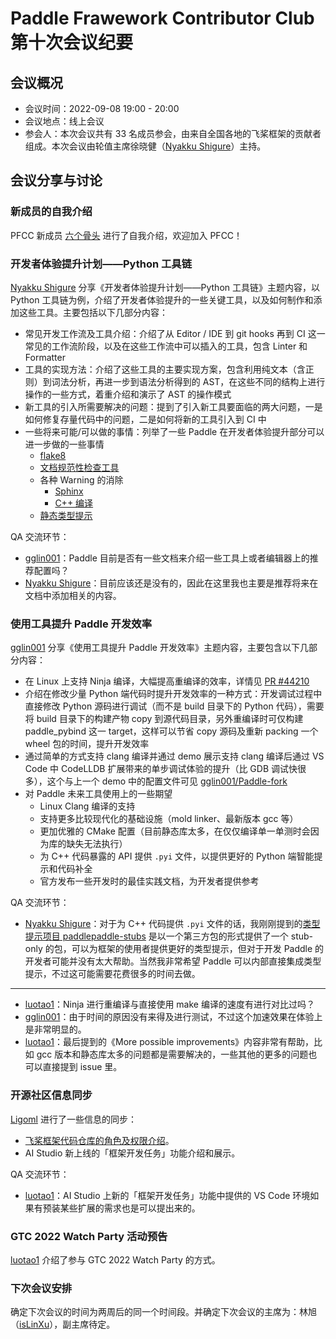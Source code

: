 # Paddle Frawework Contributor Club 第十次会议纪要

## 会议概况

- 会议时间：2022-09-08 19:00 - 20:00
- 会议地点：线上会议
- 参会人：本次会议共有 33 名成员参会，由来自全国各地的飞桨框架的贡献者组成。本次会议由轮值主席徐晓健（[Nyakku Shigure](https://github.com/SigureMo)）主持。

## 会议分享与讨论

### 新成员的自我介绍

PFCC 新成员 [六个骨头](https://github.com/zrr1999) 进行了自我介绍，欢迎加入 PFCC！

### 开发者体验提升计划——Python 工具链

[Nyakku Shigure](https://github.com/SigureMo) 分享《开发者体验提升计划——Python 工具链》主题内容，以 Python 工具链为例，介绍了开发者体验提升的一些关键工具，以及如何制作和添加这些工具。主要包括以下几部分内容：

- 常见开发工作流及工具介绍：介绍了从 Editor / IDE 到 git hooks 再到 CI 这一常见的工作流阶段，以及在这些工作流中可以插入的工具，包含 Linter 和 Formatter
- 工具的实现方法：介绍了这些工具的主要实现方案，包含利用纯文本（含正则）到词法分析，再进一步到语法分析得到的 AST，在这些不同的结构上进行操作的一些方式，着重介绍和演示了 AST 的操作模式
- 新工具的引入所需要解决的问题：提到了引入新工具要面临的两大问题，一是如何修复存量代码中的问题，二是如何将新的工具引入到 CI 中
- 一些将来可能/可以做的事情：列举了一些 Paddle 在开发者体验提升部分可以进一步做的一些事情
  - [flake8](https://github.com/PaddlePaddle/community/blob/master/pfcc/call-for-contributions/code_style_flake8.md)
  - [文档规范性检查工具](https://github.com/ShigureLab/dochooks/tree/main/dochooks/api_doc_checker)
  - 各种 Warning 的消除
    - [Sphinx](https://github.com/PaddlePaddle/docs/issues/5177)
    - [C++ 编译](https://github.com/PaddlePaddle/community/blob/master/pfcc/call-for-contributions/code_style_compiler_warning.md)
  - [静态类型提示](https://github.com/cattidea/paddlepaddle-stubs)

QA 交流环节：

- [gglin001](https://github.com/gglin001)：Paddle 目前是否有一些文档来介绍一些工具上或者编辑器上的推荐配置吗？
- [Nyakku Shigure](https://github.com/SigureMo)：目前应该还是没有的，因此在这里我也主要是推荐将来在文档中添加相关的内容。

### 使用工具提升 Paddle 开发效率

[gglin001](https://github.com/gglin001) 分享《使用工具提升 Paddle 开发效率》主题内容，主要包含以下几部分内容：

- 在 Linux 上支持 Ninja 编译，大幅提高重编译的效率，详情见 [PR #44210](https://github.com/PaddlePaddle/Paddle/pull/44210)
- 介绍在修改少量 Python 端代码时提升开发效率的一种方式：开发调试过程中直接修改 Python 源码进行调试（而不是 build 目录下的 Python 代码），需要将 build 目录下的构建产物 copy 到源代码目录，另外重编译时可仅构建 paddle_pybind 这一 target，这样可以节省 copy 源码及重新 packing 一个 wheel 包的时间，提升开发效率
- 通过简单的方式支持 clang 编译并通过 demo 展示支持 clang 编译后通过 VS Code 中 CodeLLDB 扩展带来的单步调试体验的提升（比 GDB 调试快很多），这个与上一个 demo 中的配置文件可见 [gglin001/Paddle-fork](https://github.com/gglin001/Paddle-fork/tree/pfcc_demo_20220908)
- 对 Paddle 未来工具使用上的一些期望
  - Linux Clang 编译的支持
  - 支持更多比较现代化的基础设施（mold linker、最新版本 gcc 等）
  - 更加优雅的 CMake 配置（目前静态库太多，在仅仅编译单一单测时会因为库的缺失无法执行）
  - 为 C++ 代码暴露的 API 提供 `.pyi` 文件，以提供更好的 Python 端智能提示和代码补全
  - 官方发布一些开发时的最佳实践文档，为开发者提供参考

QA 交流环节：

- [Nyakku Shigure](https://github.com/SigureMo)：对于为 C++ 代码提供 `.pyi` 文件的话，我刚刚提到的[类型提示项目 paddlepaddle-stubs](https://github.com/cattidea/paddlepaddle-stubs) 是以一个第三方包的形式提供了一个 stub-only 的包，可以为框架的使用者提供更好的类型提示，但对于开发 Paddle 的开发者可能并没有太大帮助。当然我非常希望 Paddle 可以内部直接集成类型提示，不过这可能需要花费很多的时间去做。

---

- [luotao1](https://github.com/luotao1)：Ninja 进行重编译与直接使用 make 编译的速度有进行对比过吗？
- [gglin001](https://github.com/gglin001)：由于时间的原因没有来得及进行测试，不过这个加速效果在体验上是非常明显的。
- [luotao1](https://github.com/luotao1)：最后提到的《More possible improvements》内容非常有帮助，比如 gcc 版本和静态库太多的问题都是需要解决的，一些其他的更多的问题也可以直接提到 issue 里。

### 开源社区信息同步

[Ligoml](https://github.com/Ligoml) 进行了一些信息的同步：

- [飞桨框架代码仓库的角色及权限介绍](https://github.com/PaddlePaddle/community/blob/master/contributors/community-membership.md)。
- AI Studio 新上线的「框架开发任务」功能介绍和展示。

QA 交流环节：

- [luotao1](https://github.com/luotao1)：AI Studio 上新的「框架开发任务」功能中提供的 VS Code 环境如果有预装某些扩展的需求也是可以提出来的。

### GTC 2022 Watch Party 活动预告

[luotao1](https://github.com/luotao1) 介绍了参与 GTC 2022 Watch Party 的方式。

### 下次会议安排

确定下次会议的时间为两周后的同一个时间段。并确定下次会议的主席为：林旭（[isLinXu](https://github.com/isLinXu)），副主席待定。
